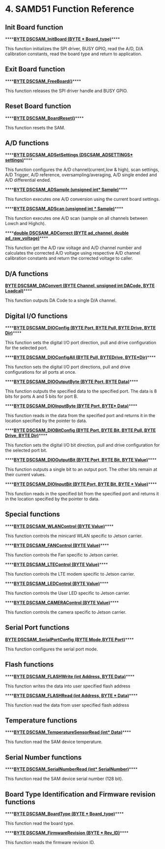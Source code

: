 # 4. SAMD51 Function Reference

## Init Board function

\*\*\*\*[**BYTE DSCSAM\_InitBoard \(BYTE \* Board\_type\)**](9.-samd51-apis/dscsam_initboard.md)\*\*\*\*

This function initializes the SPI driver, BUSY GPIO, read the A/D, D/A calibration constants, read the board type and return to application.

## Exit Board function

\*\*\*\*[**BYTE DSCSAM\_FreeBoard\(\)**](9.-samd51-apis/dscsam_freeboard.md)\*\*\*\*

This function releases the SPI driver handle and BUSY GPIO.

## **Reset** Board function

\*\*\*\*[**BYTE DSCSAM\_BoardReset\(\)**](9.-samd51-apis/dscsam_boardreset.md)\*\*\*\*

This function resets the SAM.

## A/D functions

\*\*\*\*[**BYTE DSCSAM\_ADSetSettings \(DSCSAM\_ADSETTINGS\* settings\)**](9.-samd51-apis/dscsam_adsetsettings.md)\*\*\*\*

This function configures the A/D channel\(current,low & high\), scan settings, A/D Trigger, A/D reference, oversampling/averaging, A/D single ended and A/D differential ended.

\*\*\*\*[**BYTE DSCSAM\_ADSample \(unsigned int\* Sample\)**](9.-samd51-apis/dscsam_adsample.md)\*\*\*\*

This function executes one A/D conversion using the current board settings.

\*\*\*\*[**BYTE DSCSAM\_ADScan \(unsigned int \* Sample\)**](9.-samd51-apis/dscsam_adscan.md)\*\*\*\*

This function executes one A/D scan \(sample on all channels between Lowch and Highch\).

\*\*\*\*[**double DSCSAM\_ADCorrect \(BYTE ad\_channel, double ad\_raw\_voltage\)**](9.-samd51-apis/dscsam_adcorrect.md)\*\*\*\*

This function get the A/D raw voltage and A/D channel number and calculates the corrected A/D voltage using respective A/D channel calibration constants and return the corrected voltage to caller.

## D/A functions

[**BYTE DSCSAM\_DAConvert \(BYTE Channel, unsigned int DACode, BYTE Loadcal\)**](9.-samd51-apis/dscsam_daconvert.md)\*\*\*\*

This function outputs DA Code to a single D/A channel.

## Digital I/O functions

\*\*\*\*[**BYTE DSCSAM\_DIOConfig \(BYTE Port, BYTE Pull, BYTE Drive, BYTE Dir\)**](9.-samd51-apis/dscsam_dioconfig.md)\*\*\*\*

This function sets the digital I/O port direction, pull and drive configuration for the selected port.

\*\*\*\*[**BYTE DSCSAM\_DIOConfigAll \(BYTE Pull, BYTEDrive, BYTE\*Dir\)**](9.-samd51-apis/dscsam_dioconfigall.md)\*\*\*\*

This function sets the digital I/O port directions, pull and drive configurations for all ports at once.

\*\*\*\*[**BYTE DSCSAM\_DIOOutputByte \(BYTE Port, BYTE Data\)**](9.-samd51-apis/dscsam_diooutputbyte.md)\*\*\*\*

This function outputs the specified data to the specified port. The data is 8 bits for ports A and 5 bits for port B.

\*\*\*\*[**BYTE DSCSAM\_DIOInputByte \(BYTE Port, BYTE\* Data\)**](9.-samd51-apis/dscsam_dioinputbyte.md)\*\*\*\*

This function reads in the data from the specified port and returns it in the location specified by the pointer to data.

\*\*\*\*[**BYTE DSCSAM\_DIOBitConfig \(BYTE Port, BYTE Bit, BYTE Pull, BYTE Drive, BYTE Dir\)**](9.-samd51-apis/dscsam_diobitconfig.md)\*\*\*\*

This function sets the digital I/O bit direction, pull and drive configuration for the selected port bit.

\*\*\*\*[**BYTE DSCSAM\_DIOOutputBit \(BYTE Port, BYTE Bit, BYTE Value\)**](9.-samd51-apis/dscsam_diooutputbit.md)\*\*\*\*

This function outputs a single bit to an output port. The other bits remain at their current values.

\*\*\*\*[**BYTE DSCSAM\_DIOInputBit \(BYTE Port, BYTE Bit, BYTE \* Value\)**](9.-samd51-apis/dscsam_dioinputbit.md)\*\*\*\*

This function reads in the specified bit from the specified port and returns it in the location specified by the pointer to data.

## Special functions

\*\*\*\*[**BYTE DSCSAM\_WLANControl \(BYTE Value\)**](9.-samd51-apis/dscsam_wlancontrol.md)\*\*\*\*

This function controls the minicard WLAN specific to Jetson carrier.

\*\*\*\*[**BYTE DSCSAM\_FANControl \(BYTE Value\)**](9.-samd51-apis/dscsam_fancontrol.md)\*\*\*\*

This function controls the Fan specific to Jetson carrier.

\*\*\*\*[**BYTE DSCSAM\_LTEControl \(BYTE Value\)**](9.-samd51-apis/dscsam_ltecontrol.md)\*\*\*\*

This function controls the LTE modem specific to Jetson carrier.

\*\*\*\*[**BYTE DSCSAM\_LEDControl \(BYTE Value\)**](9.-samd51-apis/dscsam_ledcontrol.md)\*\*\*\*

This function controls the User LED specific to Jetson carrier.

\*\*\*\*[**BYTE DSCSAM\_CAMERAControl \(BYTE Value\)**](9.-samd51-apis/dscsam_cameracontrol.md)\*\*\*\*

This function controls the camera specific to Jetson carrier.

## Serial Port functions

[**BYTE DSCSAM\_SerialPortConfig \(BYTE Mode,BYTE Port\)**](9.-samd51-apis/dscsam_serialportconfig.md)\*\*\*\*

This function configures the serial port mode.

## Flash functions

\*\*\*\*[**BYTE DSCSAM\_FLASHWrite \(int Address, BYTE Data\)**](9.-samd51-apis/dscsam_flashwrite.md)\*\*\*\*

This function writes the data into user specified flash address

\*\*\*\*[**BYTE DSCSAM\_FLASHRead \(int Address, BYTE \* Data\)**](9.-samd51-apis/dscsam_flashread.md)\*\*\*\*

This function read the data from user specified flash address

## Temperature functions

\*\*\*\*[**BYTE DSCSAM\_TemperatureSensorRead \(int\* Data\)**](9.-samd51-apis/dscsam_temperaturesensorread.md)\*\*\*\*

This function read the SAM device temperature.

## Serial Number functions

\*\*\*\*[**BYTE DSCSAM\_SerialNumberRead \(int\* SerialNumber\)**](9.-samd51-apis/dscsam_serialnumberread.md)\*\*\*\*

This function read the SAM device serial number \(128 bit\).

## Board Type Identification and Firmware revision functions

\*\*\*\*[**BYTE DSCSAM\_BoardType \(BYTE \* Board\_type\)**](9.-samd51-apis/dscsam_boardtype.md)\*\*\*\*

This function read the board type.

\*\*\*\*[**BYTE DSCSAM\_FirmwareRevision \(BYTE \* Rev\_ID\)**](9.-samd51-apis/dscsam_firmwarerevision.md)\*\*\*\*

This function reads the firmware revision ID.

